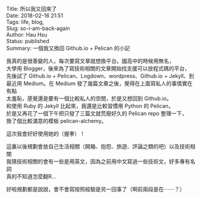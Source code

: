 Title: 所以我又回來了  
Date: 2018-02-16 21:51  
Tags: life, blog,  
Slug: so-i-am-back-again   
Author: Hau Hsu  
Status: published   
Summary: 一個我又換回 Github.io + Pelican 的小記

我真的是很善變的人，每次要寫文章就想換平台。國高中的時候用無名，  
大學用 Blogger，後來為了寫技術相關的文章開始找支援可以放程式碼的平台，  
先後試了 Github.io + Pelican、Logdown、wordpress、Github.io + Jekyll、到  
最近用 Medium。在 Medium 發了幾篇文章之後，覺得在上面寫私人的事情實在有點  
太羞恥，感覺還是要有一個比較私人的空間，於是又想回到 Github.io。  
和使用 Ruby 的 Jekyll 比起來，我還是比較習慣用 Python 的 Pelican，  
於是又再花了一個下午把只發了三篇文就荒廢好久的 Pelican repo 整理一下，  
換了個比較滿意的模板 pelican-alchemy。

這次我會好好使用她的（握拳）！

這裏以後規劃會放自己生活相關（開箱、抱怨、旅遊、評論之類的吧）以及技術相關  
我猜技術相關的會有一些是用英文，因為之前用中文寫過一些技術文，好多專有名詞  
真的不知道怎麼翻R...

好啦規劃都是說說，會不會寫按照經驗是另一回事了（啊前兩段是在⋯⋯？）

